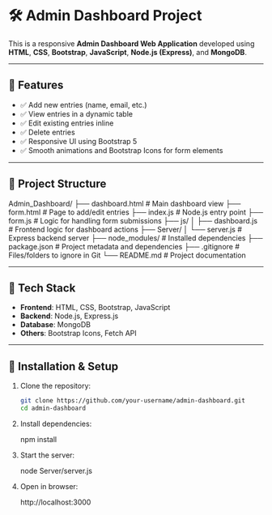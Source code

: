 # 🛠️ Admin Dashboard Project

This is a responsive **Admin Dashboard Web Application** developed using **HTML**, **CSS**, **Bootstrap**, **JavaScript**, **Node.js (Express)**, and **MongoDB**.

---

## 🚀 Features

- ✅ Add new entries (name, email, etc.)
- ✅ View entries in a dynamic table
- ✅ Edit existing entries inline
- ✅ Delete entries
- ✅ Responsive UI using Bootstrap 5
- ✅ Smooth animations and Bootstrap Icons for form elements

---

## 📁 Project Structure

Admin_Dashboard/
├── dashboard.html # Main dashboard view
├── form.html # Page to add/edit entries
├── index.js # Node.js entry point
├── form.js # Logic for handling form submissions
├── js/
│ ├── dashboard.js # Frontend logic for dashboard actions
├── Server/
│ └── server.js # Express backend server
├── node_modules/ # Installed dependencies
├── package.json # Project metadata and dependencies
├── .gitignore # Files/folders to ignore in Git
└── README.md # Project documentation

---

## 🧰 Tech Stack

- **Frontend**: HTML, CSS, Bootstrap, JavaScript
- **Backend**: Node.js, Express.js
- **Database**: MongoDB
- **Others**: Bootstrap Icons, Fetch API

---

## 🔧 Installation & Setup

1. Clone the repository:

   ```bash
   git clone https://github.com/your-username/admin-dashboard.git
   cd admin-dashboard

   ```

2. Install dependencies:

   npm install

3. Start the server:

   node Server/server.js

4. Open in browser:

   http://localhost:3000
